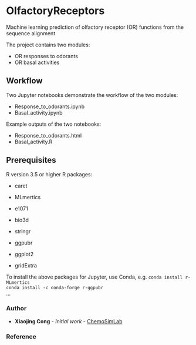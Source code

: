 # OlfactoryReceptors
Machine learning prediction of olfactory receptor (OR) functions from the sequence alignment

The project contains two modules:
- OR responses to odorants
- OR basal activities

## Workflow
Two Jupyter notebooks demonstrate the workflow of the two modules:
- Response_to_odorants.ipynb
- Basal_activity.ipynb

Example outputs of the two notebooks:
- Response_to_odorants.html
- Basal_activity.R

## Prerequisites
R version 3.5 or higher
R packages: 
- caret
- MLmertics
- e1071
- bio3d
- stringr
- ggpubr

- ggplot2
- gridExtra

To install the above packages for Jupyter, use Conda, e.g. 
`conda install r-MLmertics`  
`conda install -c conda-forge r-ggpubr`  
...


### Author
* **Xiaojing Cong** - *Initial work* - [ChemoSimLab](http://chemosim.unice.fr/)

### Reference


